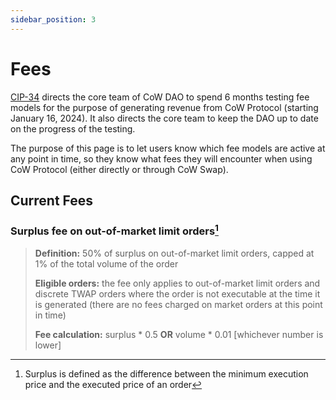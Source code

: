 ```yaml
---
sidebar_position: 3
---
```


# Fees

[CIP-34](https://snapshot.org/#/cow.eth/proposal/0xe358941aa3f3aeaf94d40e6904c9bb530c98f88e363c2f309d9898b0ffb16c1f) directs the core team of CoW DAO to spend 6 months testing fee models for the purpose of generating revenue from CoW Protocol (starting January 16, 2024).
It also directs the core team to keep the DAO up to date on the progress of the testing.

The purpose of this page is to let users know which fee models are active at any point in time, so they know what fees they will encounter when using CoW Protocol (either directly or through CoW Swap).


## Current Fees

### Surplus fee on out-of-market limit orders[^surplus]

> **Definition:** 50% of surplus on out-of-market limit orders, capped at 1% of the total volume of the order
> 
> **Eligible orders:** the fee only applies to out-of-market limit orders and discrete TWAP orders where the order is not executable at the time it is generated (there are no fees charged on market orders at this point in time)
> 
> **Fee calculation:** surplus * 0.5 **OR** volume * 0.01 [whichever number is lower]

[^surplus]: Surplus is defined as the difference between the minimum execution price and the executed price of an order
